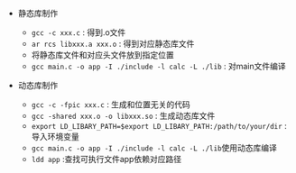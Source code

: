 - 静态库制作
  - `gcc -c xxx.c` : 得到.o文件
  - `ar rcs libxxx.a xxx.o` : 得到对应静态库文件
  - 将静态库文件和对应头文件放到指定位置
  - `gcc main.c -o app -I ./include -l calc -L ./lib` : 对main文件编译

- 动态库制作
  - `gcc -c -fpic xxx.c` : 生成和位置无关的代码
  - `gcc -shared xxx.o -o libxxx.so` : 生成动态库文件
  - `export LD_LIBARY_PATH=$export LD_LIBARY_PATH:/path/to/your/dir` : 导入环境变量
  - `gcc main.c -o app -I ./include -l calc -L ./lib`使用动态库编译
  - `ldd app` :查找可执行文件app依赖对应路径

